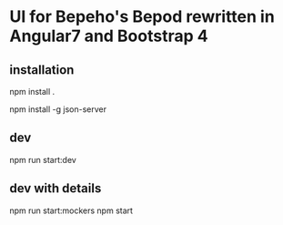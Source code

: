 # UI for Bepeho's Bepod rewritten in Angular7 and Bootstrap 4

## installation
npm install .

npm install -g json-server


## dev
npm run start:dev


## dev with details
npm run start:mockers
npm start
